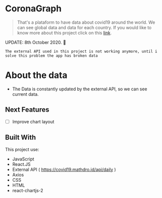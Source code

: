 # CoronaGraph
> That's a plataform to have data about covid19 around the world. We can see global data and data for each country.
If you would like to know more about this project click on this [link](https://www.coronagraph.tk/).

UPDATE: 8th October 2020. :slightly_frowning_face:
```
The external API used in this project is not working anymore, until i solve this problem the app has broken data 
```

# About the data
* The Data is constantly updated by the external API, so we can see current data.

## Next Features
- [ ] Improve chart layout

## Built With
This project use:
* JavaScript
* React.JS
* External API ( https://covid19.mathdro.id/api/daily )
* Axios
* CSS
* HTML
* react-chartjs-2

